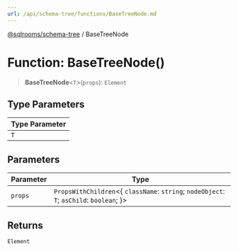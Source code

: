 ```yaml
---
url: /api/schema-tree/functions/BaseTreeNode.md
---
```

[@sqlrooms/schema-tree](../index.md) / BaseTreeNode

# Function: BaseTreeNode()

> **BaseTreeNode**<`T`>(`props`): `Element`

## Type Parameters

| Type Parameter |
| ------ |
| `T` |

## Parameters

| Parameter | Type |
| ------ | ------ |
| `props` | `PropsWithChildren`<{ `className`: `string`; `nodeObject`: `T`; `asChild`: `boolean`; }> |

## Returns

`Element`
